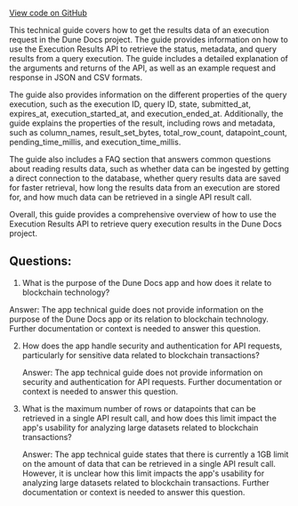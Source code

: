 [View code on GitHub](https://dune.com/blob/master/api\api-reference\execution-results.md)

This technical guide covers how to get the results data of an execution request in the Dune Docs project. The guide provides information on how to use the Execution Results API to retrieve the status, metadata, and query results from a query execution. The guide includes a detailed explanation of the arguments and returns of the API, as well as an example request and response in JSON and CSV formats. 

The guide also provides information on the different properties of the query execution, such as the execution ID, query ID, state, submitted_at, expires_at, execution_started_at, and execution_ended_at. Additionally, the guide explains the properties of the result, including rows and metadata, such as column_names, result_set_bytes, total_row_count, datapoint_count, pending_time_millis, and execution_time_millis. 

The guide also includes a FAQ section that answers common questions about reading results data, such as whether data can be ingested by getting a direct connection to the database, whether query results data are saved for faster retrieval, how long the results data from an execution are stored for, and how much data can be retrieved in a single API result call. 

Overall, this guide provides a comprehensive overview of how to use the Execution Results API to retrieve query execution results in the Dune Docs project.
## Questions: 
 1. What is the purpose of the Dune Docs app and how does it relate to blockchain technology?
   
   Answer: The app technical guide does not provide information on the purpose of the Dune Docs app or its relation to blockchain technology. Further documentation or context is needed to answer this question.

2. How does the app handle security and authentication for API requests, particularly for sensitive data related to blockchain transactions?
   
   Answer: The app technical guide does not provide information on security and authentication for API requests. Further documentation or context is needed to answer this question.

3. What is the maximum number of rows or datapoints that can be retrieved in a single API result call, and how does this limit impact the app's usability for analyzing large datasets related to blockchain transactions?
   
   Answer: The app technical guide states that there is currently a 1GB limit on the amount of data that can be retrieved in a single API result call. However, it is unclear how this limit impacts the app's usability for analyzing large datasets related to blockchain transactions. Further documentation or context is needed to answer this question.